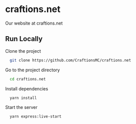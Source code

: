 
# craftions.net

Our website at craftions.net


## Run Locally

Clone the project

```bash
  git clone https://github.com/CraftionsMC/craftions.net
```

Go to the project directory

```bash
  cd craftions.net
```

Install dependencies

```bash
  yarn install
```

Start the server

```bash
  yarn express:live-start
```

  